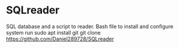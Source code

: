 # SQLreader
 SQL database and a script to reader. Bash file to install and configure system
run 
sudo apt install git
git clone https://github.com/Daniel289728/SQLreader 

